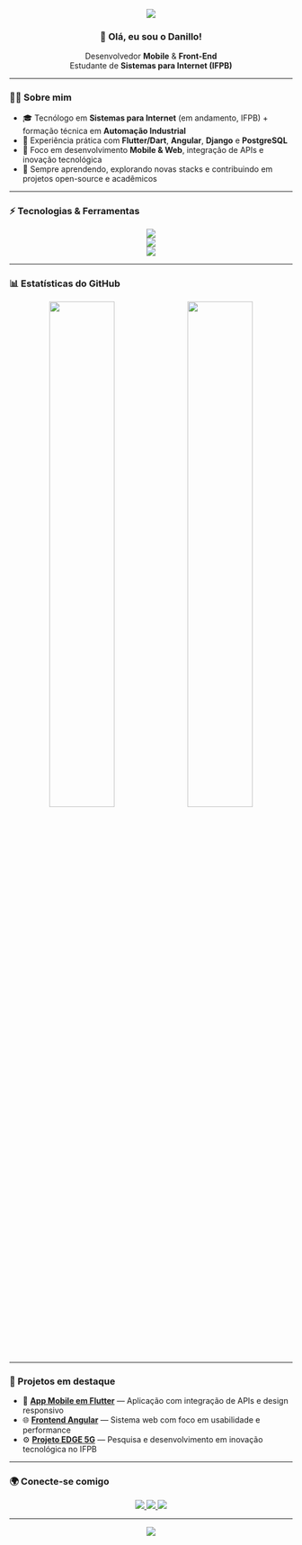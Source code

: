 <!-- Banner -->
<p align="center">
  <img src="https://capsule-render.vercel.app/api?type=waving&color=0:0f0f0f,100:1e1e1e&height=200&section=header&text=Desenvolvedor%20Mobile%20%7C%20Front-End&fontColor=ffffff&fontSize=28&fontAlign=50&fontAlignY=35&animation=fadeIn" />
</p>

<!-- Saudação -->
<h3 align="center">👋 Olá, eu sou o Danillo!</h3>
<p align="center">
  Desenvolvedor <strong>Mobile</strong> & <strong>Front-End</strong><br/>
  Estudante de <strong>Sistemas para Internet (IFPB)</strong>
</p>

---

### 🧑‍💻 Sobre mim
- 🎓 Tecnólogo em **Sistemas para Internet** (em andamento, IFPB) + formação técnica em **Automação Industrial**  
- 💼 Experiência prática com **Flutter/Dart**, **Angular**, **Django** e **PostgreSQL**  
- 🚀 Foco em desenvolvimento **Mobile & Web**, integração de APIs e inovação tecnológica  
- 🌱 Sempre aprendendo, explorando novas stacks e contribuindo em projetos open-source e acadêmicos  

---

### ⚡ Tecnologias & Ferramentas

<p align="center">
  <!-- Front -->
  <img src="https://skillicons.dev/icons?i=flutter,dart,angular,typescript,js,html,css" /><br/>
  <!-- Back -->
  <img src="https://skillicons.dev/icons?i=django,python,postgresql,mysql" /><br/>
  <!-- Outros -->
  <img src="https://skillicons.dev/icons?i=git,github,vscode,figma" />
</p>

---

### 📊 Estatísticas do GitHub

<p align="center">
  <img width="48%" src="https://github-readme-stats.vercel.app/api?username=Nillocoelho&show_icons=true&theme=radical&hide_border=true" />
  <img width="48%" src="https://github-readme-streak-stats.herokuapp.com/?user=Nillocoelho&theme=radical&hide_border=true" />
</p>

---

### 🎨 Projetos em destaque
- 📱 [**App Mobile em Flutter**](#) — Aplicação com integração de APIs e design responsivo  
- 🌐 [**Frontend Angular**](#) — Sistema web com foco em usabilidade e performance  
- ⚙️ [**Projeto EDGE 5G**](#) — Pesquisa e desenvolvimento em inovação tecnológica no IFPB  

---

### 🌍 Conecte-se comigo
<p align="center">
  <a href="https://www.linkedin.com/in/danillo-coelho-barbosa-85396b184/">
    <img src="https://img.shields.io/badge/LinkedIn-0A66C2?style=for-the-badge&logo=linkedin&logoColor=white"/>
  </a>
  <a href="mailto:nillocoelho@gmail.com">
    <img src="https://img.shields.io/badge/Gmail-EA4335?style=for-the-badge&logo=gmail&logoColor=white"/>
  </a>
  <a href="https://github.com/Nillocoelho">
    <img src="https://img.shields.io/badge/GitHub-181717?style=for-the-badge&logo=github&logoColor=white"/>
  </a>
</p>

---

<!-- Footer -->
<p align="center">
  <img src="https://capsule-render.vercel.app/api?type=rect&color=0:1e1e1e,100:0f0f0f&height=70&section=footer&text=Obrigado%20pela%20visita!&fontColor=ffffff&fontSize=20&fontAlign=50" />
</p>
